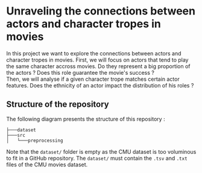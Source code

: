 # Unraveling the connections between actors and character tropes in movies
In this project we want to explore the connections between actors and character tropes in movies. First, we will focus on actors that tend to play the same character accross movies. Do they represent a big proportion of the actors ? Does this role guarantee the movie's success ?  
Then, we will analyse if a given character trope matches certain actor features. Does the ethnicity of an actor impact the distribution of his roles ?

## Structure of the repository

The following diagram presents the structure of this repository :
```
├───dataset
├───src
│   └───preprocessing
```
Note that the `dataset/` folder is empty as the CMU dataset is too voluminous to fit in a GitHub repository. The `dataset/` must contain the `.tsv` and `.txt` files of the CMU movies dataset.
